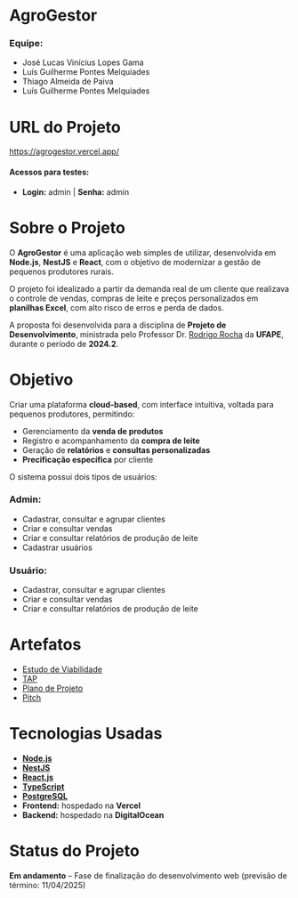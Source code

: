 # AgroGestor

### Equipe:
- José Lucas Vinícius Lopes Gama
- Luís Guilherme Pontes Melquiades
- Thiago Almeida de Paiva
- Luís Guilherme Pontes Melquiades

# URL do Projeto

https://agrogestor.vercel.app/

#### Acessos para testes:
- **Login:** admin | **Senha:** admin  

# Sobre o Projeto

O **AgroGestor** é uma aplicação web simples de utilizar, desenvolvida em **Node.js**, **NestJS** e **React**, com o objetivo de modernizar a gestão de pequenos produtores rurais.

O projeto foi idealizado a partir da demanda real de um cliente que realizava o controle de vendas, compras de leite e preços personalizados em **planilhas Excel**, com alto risco de erros e perda de dados.

A proposta foi desenvolvida para a disciplina de **Projeto de Desenvolvimento**, ministrada pelo Professor Dr. [Rodrigo Rocha](https://github.com/rgcrochaa) da **UFAPE**, durante o período de **2024.2**.

# Objetivo

Criar uma plataforma **cloud-based**, com interface intuitiva, voltada para pequenos produtores, permitindo:

- Gerenciamento da **venda de produtos**
- Registro e acompanhamento da **compra de leite**
- Geração de **relatórios** e **consultas personalizadas**
- **Precificação específica** por cliente

O sistema possui dois tipos de usuários:

### Admin:
- Cadastrar, consultar e agrupar clientes
- Criar e consultar vendas
- Criar e consultar relatórios de produção de leite
- Cadastrar usuários

### Usuário:
- Cadastrar, consultar e agrupar clientes
- Criar e consultar vendas
- Criar e consultar relatórios de produção de leite

# Artefatos

- [Estudo de Viabilidade](https://docs.google.com/document/d/1se87ChMS0wulKtVhAMbvzzATyeFIBTBxdjCBjMhbeHA/edit?usp=sharing)
- [TAP](https://docs.google.com/document/d/1XyYxsH_ts6aIiTBbc-8WWjJYTwSGBVuGKmBASS_gD3o/edit?usp=sharing)
- [Plano de Projeto](https://docs.google.com/document/d/11TMAFIooPQIh7gFymsdcPu6l2xQK1dJXO5Or5i2x7b4/edit?usp=sharing)
- [Pitch](https://drive.google.com/file/d/1vHg4xI_84TrzGU6Tvf4i906lCnDotH2M/view)

# Tecnologias Usadas

- **[Node.js](https://nodejs.org/)**  
- **[NestJS](https://nestjs.com/)**  
- **[React.js](https://react.dev/)**  
- **[TypeScript](https://www.typescriptlang.org/)**  
- **[PostgreSQL](https://www.postgresql.org/)**  
- **Frontend:** hospedado na **Vercel**  
- **Backend:** hospedado na **DigitalOcean**

# Status do Projeto

**Em andamento** – Fase de finalização do desenvolvimento web (previsão de término: 11/04/2025)
